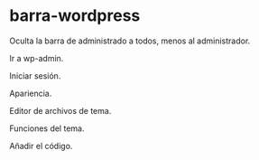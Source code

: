 # barra-wordpress
<p>Oculta la barra de administrado a todos, menos al administrador.</p>
<p>Ir a wp-admin.</p>
<p>Iniciar sesión.</p>
<p>Apariencia.</p>
<p>Editor de archivos de tema.</p>
<p>Funciones del tema.</p>
<p>Añadir el código.</p>
